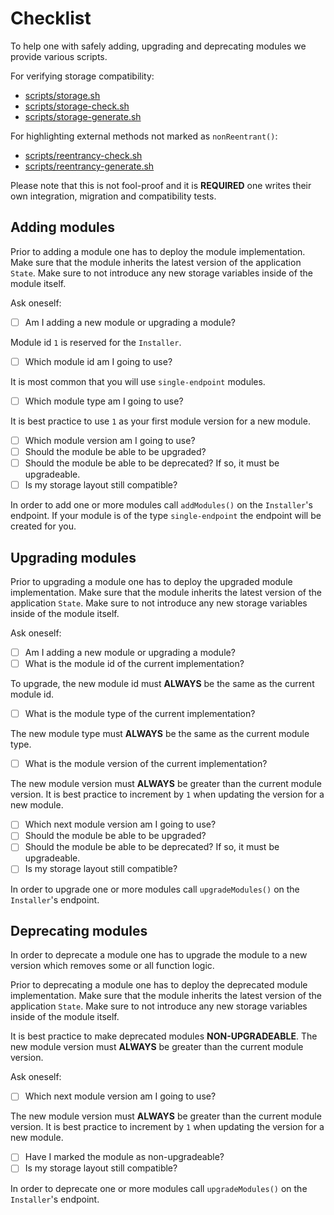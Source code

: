 # Checklist

To help one with safely adding, upgrading and deprecating modules we provide various scripts.

For verifying storage compatibility:

- [scripts/storage.sh](../scripts/storage.sh)
- [scripts/storage-check.sh](../scripts/storage-check.sh)
- [scripts/storage-generate.sh](../scripts/storage-generate.sh)

For highlighting external methods not marked as `nonReentrant()`:

- [scripts/reentrancy-check.sh](../scripts/reentrancy-check.sh)
- [scripts/reentrancy-generate.sh](../scripts/reentrancy-generate.sh)

Please note that this is not fool-proof and it is **REQUIRED** one writes their own integration, migration and compatibility tests.

## Adding modules

Prior to adding a module one has to deploy the module implementation.
Make sure that the module inherits the latest version of the application `State`.
Make sure to not introduce any new storage variables inside of the module itself.

Ask oneself:

- [ ] Am I adding a new module or upgrading a module?

Module id `1` is reserved for the `Installer`.

- [ ] Which module id am I going to use?

It is most common that you will use `single-endpoint` modules.

- [ ] Which module type am I going to use?

It is best practice to use `1` as your first module version for a new module.

- [ ] Which module version am I going to use?
- [ ] Should the module be able to be upgraded?
- [ ] Should the module be able to be deprecated? If so, it must be upgradeable.
- [ ] Is my storage layout still compatible?

In order to add one or more modules call `addModules()` on the `Installer`'s endpoint.
If your module is of the type `single-endpoint` the endpoint will be created for you.

## Upgrading modules

Prior to upgrading a module one has to deploy the upgraded module implementation.
Make sure that the module inherits the latest version of the application `State`.
Make sure to not introduce any new storage variables inside of the module itself.

Ask oneself:

- [ ] Am I adding a new module or upgrading a module?
- [ ] What is the module id of the current implementation?

To upgrade, the new module id must **ALWAYS** be the same as the current module id.

- [ ] What is the module type of the current implementation?

The new module type must **ALWAYS** be the same as the current module type.

- [ ] What is the module version of the current implementation?

The new module version must **ALWAYS** be greater than the current module version.
It is best practice to increment by `1` when updating the version for a new module.

- [ ] Which next module version am I going to use?
- [ ] Should the module be able to be upgraded?
- [ ] Should the module be able to be deprecated? If so, it must be upgradeable.
- [ ] Is my storage layout still compatible?

In order to upgrade one or more modules call `upgradeModules()` on the `Installer`'s endpoint.

## Deprecating modules

In order to deprecate a module one has to upgrade the module to a new version which removes some or all function logic.

Prior to deprecating a module one has to deploy the deprecated module implementation.
Make sure that the module inherits the latest version of the application `State`.
Make sure to not introduce any new storage variables inside of the module itself.

It is best practice to make deprecated modules **NON-UPGRADEABLE**.
The new module version must **ALWAYS** be greater than the current module version.

Ask oneself:

- [ ] Which next module version am I going to use?

The new module version must **ALWAYS** be greater than the current module version.
It is best practice to increment by `1` when updating the version for a new module.

- [ ] Have I marked the module as non-upgradeable?
- [ ] Is my storage layout still compatible?

In order to deprecate one or more modules call `upgradeModules()` on the `Installer`'s endpoint.
